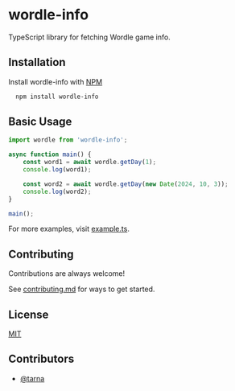 # wordle-info
TypeScript library for fetching Wordle game info.

## Installation
Install wordle-info with [NPM](https://npmjs.com)

```bash
  npm install wordle-info
```

## Basic Usage
```ts
import wordle from 'wordle-info';

async function main() {
    const word1 = await wordle.getDay(1);
    console.log(word1);

    const word2 = await wordle.getDay(new Date(2024, 10, 3));
    console.log(word2);
}

main();
```

For more examples, visit [example.ts](https://github.com/tarna/wordle-info/blob/master/src/example.ts).

## Contributing
Contributions are always welcome!

See [contributing.md](CONTRIBUTING.md) for ways to get started.

## License
[MIT](https://choosealicense.com/licenses/mit)

## Contributors
- [@tarna](https://www.github.com/tarna)